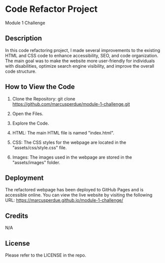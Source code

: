 # Code Refactor Project
Module 1 Challenge



## Description
 In this code refactoring project, I made several improvements to the existing HTML and CSS code to enhance accessibility, SEO, and code organization. The main goal was to make the website more user-friendly for individuals with disabilities, optimize search engine visibility, and improve the overall code structure.


## How to View the Code

1. Clone the Repository: git clone https://github.com/marcusperdue/module-1-challenge.git

2. Open the Files.

3. Explore the Code.

4. HTML: The main HTML file is named "index.html".

5. CSS: The CSS styles for the webpage are located in the "assets/css/style.css" file.

6. Images: The images used in the webpage are stored in the "assets/images" folder. 


## Deployment

The refactored webpage has been deployed to GitHub Pages and is accessible online. You can view the live website by visiting the following URL: https://marcusperdue.github.io/module-1-challenge/

## Credits

N/A

## License

Please refer to the LICENSE in the repo.

